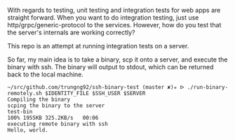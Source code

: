 With regards to testing, unit testing and integration tests for web apps are straight forward. When you want to do integration testing, just use http/grpc/generic-protocol to the services. However, how do you test that the server's internals are working correctly?

This repo is an attempt at running integration tests on a server.

So far, my main idea is to take a binary, scp it onto a server, and execute the binary with ssh. The binary will output to stdout, which can be returned back to the local machine.

```
~/src/github.com/trungng92/ssh-binary-test (master ✘)✭ ᐅ ./run-binary-remotely.sh $IDENTITY_FILE $SSH_USER $SERVER
Compiling the binary
scping the binary to the server
test-bin                                                                                                   100% 1955KB 325.2KB/s   00:06
executing remote binary with ssh
Hello, world.
```
